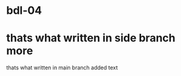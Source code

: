 # bdl-04
thats what written in side branch
more
=======
thats what written in main branch
added text
